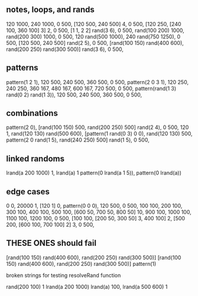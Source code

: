 ## notes, loops, and rands

120 1000, 240 1000, 0 500,
[120 500, 240 500] 4, 0 500,
[120 250, [240 100, 360 100] 3] 2, 0 500,
[1 1, 2 2] rand(3 6), 0 500,
rand(100 200) 1000, rand(200 300) 1000, 0 500,
120 rand(500 1000), 240 rand(750 1250), 0 500,
[120 500, 240 500] rand(2 5), 0 500,
[rand(100 150) rand(400 600), rand(200 250) rand(300 500)] rand(3 6), 0 500,

## patterns
pattern(1 2 1), 120 500, 240 500, 360 500, 0 500,
pattern(2 0 3 1), 120 250, 240 250, 360 167, 480 167, 600 167, 720 500, 0 500,
pattern(rand(1 3) rand(0 2) rand(1 3)), 120 500, 240 500, 360 500, 0 500,

## combinations
pattern(2 0), [rand(100 150) 500, rand(200 250) 500] rand(2 4), 0 500,
120 1, rand(120 130) rand(500 600), [pattern(1 rand(0 3) 0 0), rand(120 130) 500, pattern(2 0 rand(1 5), rand(240 250) 500] rand(1 5), 0 500,

## linked randoms
lrand(a 200 1000) 1, lrand(a) 1
pattern(0 lrand(a 1 5)), pattern(0 lrand(a))

## edge cases
0 0,
20000 1,
[120 1] 0,
pattern(0 0 0), 120 500, 0 500,
100 100, 200 100, 300 100, 400 100, 500 100, [600 50, 700 50, 800 50] 10, 900 100, 1000 100, 1100 100, 1200 100, 0 500,
[100 100, [200 50, 300 50] 3, 400 100] 2, [500 200, [600 100, 700 100] 2] 3, 0 500,


## THESE ONES should fail

[rand(100 150) rand(400 600), rand(200 250) rand(300 500)]
[rand(100 150) rand(400 600), rand(200 250) rand(300 500)] pattern(1)

broken strings for testing resolveRand function

rand(200 100) 1
lrand(a 200 1000) 
lrand(a) 100, lrand(a 500 600) 1

